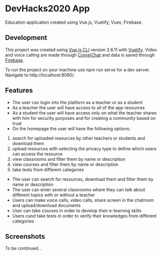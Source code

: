 # DevHacks2020 App

Education application created using Vue.js, Vuetify, Vuex, Firebase.

## Development

This project was created using [Vue.js CLI](https://vuejs.org/) version 2.6.11 with [Vuetify](https://vuetifyjs.com/en/).
Video and voice calling are made through [CometChat](https://www.cometchat.com/) and data is saved through [Firebase](https://firebase.google.com/docs).

To run the project on your machine use npm run serve for a dev server. Navigate to http://localhost:8080/.

## Features

* The user can login into the platform as a teacher or as a student
* As a teacher the user will have access to all of the app resources
* As a student the user will have access only on what the teacher shares with him for security purposes and for creating a community based on trust
* On the homepage the user will have the following options: 
 1. search for uploaded resources by other teachers or students and download them
 2. upload resources with selecting the privacy type to define which users can access the resource
 3. view classrooms and filter them by name or description
 4. view courses and filter them by name or description
 5. take tests from different categories
* The user can search for resources, download them and filter them by name or description
* The user can enter several classrooms where they can talk about different topics with or without a teacher
* Users can make voice calls, video calls, share screen in the chatroom and upload/download documents 
* User can take courses in order to develop their e-learning skills
* Users cand take tests in order to verify their knowledges from different categories

## Screenshots
To be continued...
